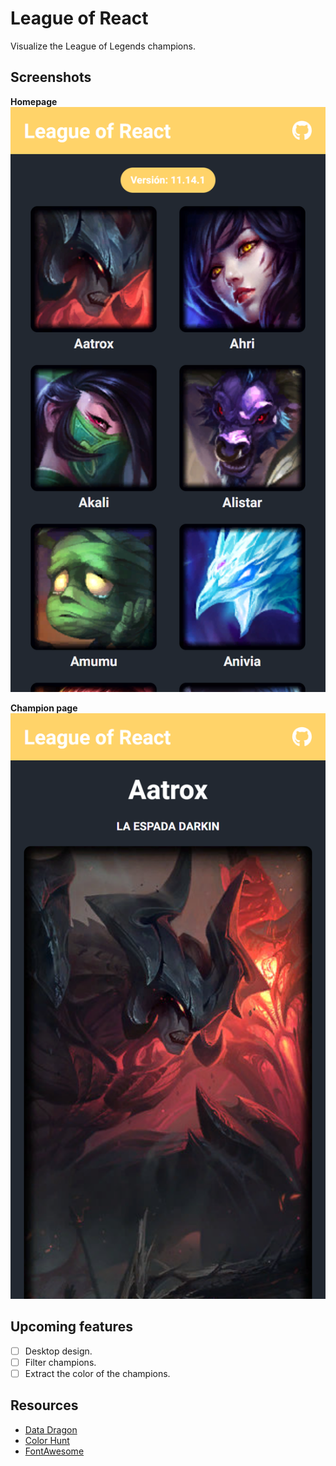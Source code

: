 # League of React

Visualize the League of Legends champions.

## Screenshots

**Homepage**
![Homepage screenshot](/docs/images/home.png)

**Champion page**
![Champion page screenshot](/docs/images/champion.png)

## Upcoming features

- [ ] Desktop design.
- [ ] Filter champions.
- [ ] Extract the color of the champions.

## Resources

- [Data Dragon](https://developer.riotgames.com/docs/lol#data-dragon)
- [Color Hunt](https://colorhunt.co/palette/219713)
- [FontAwesome](https://fontawesome.com/)
